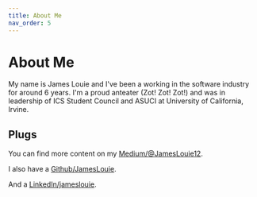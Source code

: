 ```yaml
---
title: About Me
nav_order: 5
---
```


# About Me

My name is James Louie and I've been a working in the software industry for around 6 years. I'm a proud anteater (Zot! Zot! Zot!) and was in leadership of ICS Student Council and ASUCI at University of California, Irvine.

## Plugs

You can find more content on my [Medium/@JamesLouie12](https://medium.com/@JamesLouie12).

I also have a [Github/JamesLouie](https://github.com/JamesLouie).

And a [LinkedIn/jameslouie](https://www.linkedin.com/in/jameslouie/).
